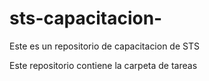 # sts-capacitacion-
Este es un repositorio de capacitacion de STS

Este repositorio contiene la carpeta de tareas